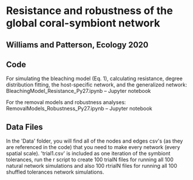 # Resistance and robustness of the global coral-symbiont network
## Williams and Patterson, Ecology 2020



## Code

For simulating the bleaching model (Eq. 1), calculating resistance, degree distribution fitting, the host-specific network, and the generalized network:
	BleachingModel_Resistance_Py27.ipynb – Jupyter notebook

For the removal models and robustness analyses:
	RemovalModels_Robustness_Py27.ipynb – Jupyter notebook

## Data Files

In the 'Data' folder, you will find all of the nodes and edges csv's (as they are referenced in the code) that you need to make every network (every spatial scale). 'trial1.csv' is included as one iteration of the symbiont tolerances, run the r script to create 100 trialN files for running all 100 natural network simulations and also 100 rtrialN files for running all 100 shuffled tolerances network simulations. 